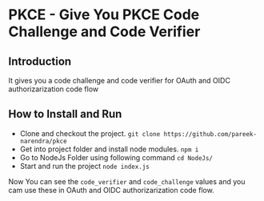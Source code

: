 # PKCE - Give You PKCE Code Challenge and Code Verifier

## Introduction
It gives you a code challenge and code verifier for OAuth and OIDC authorizarization code flow


## How to Install and Run
- Clone and checkout the project.
        `git clone https://github.com/pareek-narendra/pkce`
- Get into project folder and install node modules.
        `npm i`
- Go to NodeJs Folder using following command
        `cd NodeJs/`
- Start and run the project
        `node index.js`

Now You can see the `code_verifier` and `code_challenge` values and you cam use these in OAuth and OIDC authorizarization code flow.




